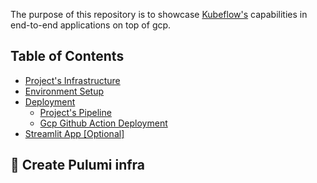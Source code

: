 The purpose of this repository is to showcase [Kubeflow's](https://www.kubeflow.org/) capabilities in end-to-end applications on top of gcp.


## Table of Contents

- [Project's Infrastructure](#-create-Pulumi-infra)
- [Environment Setup](#-environment-setup)
- [Deployment](#-deployment)
  - [Project's Pipeline](#kubeflow-pipeline)
  - [Gcp Github Action Deployment](#Gcp-deployment)
- [Streamlit App [Optional]](#-streamlit-app-optional)

## 🚀 Create Pulumi infra
